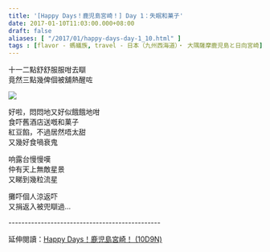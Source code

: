 ```yaml
---
title: '[Happy Days！鹿児島宮崎！] Day 1：失眠和菓子'
date: 2017-01-10T11:03:00.000+08:00
draft: false
aliases: [ "/2017/01/happy-days-day-1_10.html" ]
tags : [flavor - 螞蟻族, travel - 日本（九州西海道）・ 大隅薩摩鹿児島と日向宮崎]
---
```


十一二點舒舒服服咁去瞓  
竟然三點幾俾個被舖熱醒咗  

![](/images/kojkmi1e.jpg)

好啦，悶悶地又好似餓餓地咁  
食吓舊酒店送嘅和菓子  
紅豆餡，不過居然唔太甜  
又幾好食喎衰鬼  
  
响露台慢慢嘆  
仲有天上無敵星景  
又睇到幾粒流星  
  
攤吓個人涼返吓  
又捐返入被兜瞓過...  
  
\-----------------------------------------------  
  
延伸閱讀：[Happy Days！鹿児島宮崎！ (10D9N)](https://hidie.net/kojkmi10d9n/)
